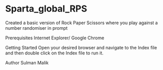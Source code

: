 # Sparta_global_RPS
Created a basic version of Rock Paper Scissors where you play against a number randomiser in prompt

Prerequisites
Internet Explorer/ Google Chrome

Getting Started
Open your desired browser and navigate to the Index file and then double click on the Index file to run it.

Author
Sulman Malik 
